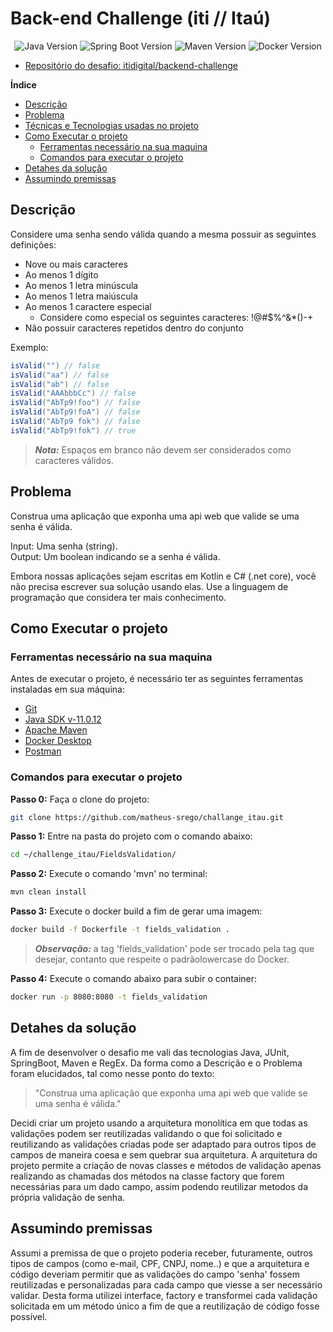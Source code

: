 # Back-end Challenge (iti // Itaú)

<div align="center">

![Java Version](https://img.shields.io/badge/Java-v11-important)
![Spring Boot Version](https://img.shields.io/badge/Spring%20Boot-v2.6.2-green)
![Maven Version](https://img.shields.io/badge/maven-v3.8.4-brightgreen)
![Docker Version](https://img.shields.io/badge/Docker-v20.10.11-blue)
 
</div>


 - [Repositório do desafio: itidigital/backend-challenge](https://github.com/itidigital/backend-challenge)

**Índice**
 - [Descrição](https://github.com/matheus-srego/challenge_itau#descri%C3%A7%C3%A3o)
 - [Problema](https://github.com/matheus-srego/challenge_itau#problema)
 - [Técnicas e Tecnologias usadas no projeto](https://github.com/matheus-srego/challenge_itau#t%C3%A9cnicas-e-tecnologias-usadas-no-projeto)
 - [Como Executar o projeto](https://github.com/matheus-srego/challenge_itau#como-executar-o-projeto)
    - [Ferramentas necessário na sua maquina](https://github.com/matheus-srego/challenge_itau#ferramentas-necess%C3%A1rio-na-sua-maquina)
    - [Comandos para executar o projeto](https://github.com/matheus-srego/challenge_itau#comandos-para-executar-o-projeto)
 - [Detahes da solução](https://github.com/matheus-srego/challenge_itau#detahes-da-solu%C3%A7%C3%A3o)
 - [Assumindo premissas](https://github.com/matheus-srego/challange_itau#assumindo-premissas)

## Descrição

Considere uma senha sendo válida quando a mesma possuir as seguintes definições:

- Nove ou mais caracteres
- Ao menos 1 dígito
- Ao menos 1 letra minúscula
- Ao menos 1 letra maiúscula
- Ao menos 1 caractere especial
  - Considere como especial os seguintes caracteres: !@#$%^&*()-+
- Não possuir caracteres repetidos dentro do conjunto

Exemplo:  

```java
isValid("") // false  
isValid("aa") // false  
isValid("ab") // false  
isValid("AAAbbbCc") // false  
isValid("AbTp9!foo") // false  
isValid("AbTp9!foA") // false
isValid("AbTp9 fok") // false
isValid("AbTp9!fok") // true
```

> **_Nota:_**  Espaços em branco não devem ser considerados como caracteres válidos.

## Problema

Construa uma aplicação que exponha uma api web que valide se uma senha é válida.

Input: Uma senha (string).  
Output: Um boolean indicando se a senha é válida.

Embora nossas aplicações sejam escritas em Kotlin e C# (.net core), você não precisa escrever sua solução usando elas. Use a linguagem de programação que considera ter mais conhecimento.

## Como Executar o projeto

### **Ferramentas necessário na sua maquina**

Antes de executar o projeto, é necessário ter as seguintes ferramentas instaladas em sua máquina:
 - [Git](https://git-scm.com/downloads)
 - [Java SDK v-11.0.12](https://www.oracle.com/br/java/technologies/javase/jdk11-archive-downloads.html)
 - [Apache Maven](https://maven.apache.org/download.cgi)
 - [Docker Desktop](https://www.docker.com/products/docker-desktop)
 - [Postman](https://www.postman.com/downloads/)

### **Comandos para executar o projeto**

**Passo 0:** Faça o clone do projeto:
```bash
git clone https://github.com/matheus-srego/challange_itau.git
```

**Passo 1:** Entre na pasta do projeto com o comando abaixo:
```bash
cd ~/challenge_itau/FieldsValidation/
```

**Passo 2:** Execute o comando 'mvn' no terminal:
```bash
mvn clean install
```

**Passo 3:** Execute o docker build a fim de gerar uma imagem:
```bash
docker build -f Dockerfile -t fields_validation .
```
> **_Observação:_** a tag 'fields_validation' pode ser trocado pela tag que desejar, contanto que respeite o padrãolowercase do Docker.

**Passo 4:** Execute o comando abaixo para subir o container:
```bash
docker run -p 8080:8080 -t fields_validation
```

## Detahes da solução
A fim de desenvolver o desafio me vali das tecnologias Java, JUnit, SpringBoot, Maven e RegEx. Da forma como a Descrição e o Problema foram elucidados, tal como nesse ponto do texto:

 > "Construa uma aplicação que exponha uma api web que valide se uma senha é válida."

Decidi criar um projeto usando a arquitetura monolítica em que todas as validações podem ser reutilizadas validando o que foi solicitado e reutilizando as validações criadas pode ser adaptado para outros tipos de campos de maneira coesa e sem quebrar sua arquitetura. A arquitetura do projeto permite a criação de novas classes e métodos de validação apenas realizando as chamadas dos métodos na classe factory que forem necessárias para um dado campo, assim podendo reutilizar metodos da própria validação de senha.

## Assumindo premissas
Assumi a premissa de que o projeto poderia receber, futuramente, outros tipos de campos (como e-mail, CPF, CNPJ, nome..) e que a arquitetura e  código deveriam permitir que as validações do campo 'senha' fossem reutilizadas e personalizadas para cada campo que viesse a ser necessário validar. Desta forma utilizei interface, factory e transformei cada validação solicitada em um método único a fim de que a reutilização de código fosse possível.
